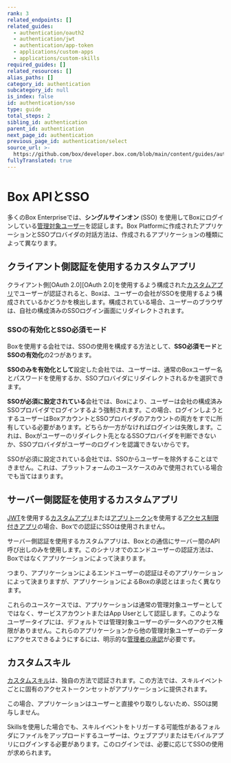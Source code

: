 ```yaml
---
rank: 3
related_endpoints: []
related_guides:
  - authentication/oauth2
  - authentication/jwt
  - authentication/app-token
  - applications/custom-apps
  - applications/custom-skills
required_guides: []
related_resources: []
alias_paths: []
category_id: authentication
subcategory_id: null
is_index: false
id: authentication/sso
type: guide
total_steps: 2
sibling_id: authentication
parent_id: authentication
next_page_id: authentication
previous_page_id: authentication/select
source_url: >-
  https://github.com/box/developer.box.com/blob/main/content/guides/authentication/sso.md
fullyTranslated: true
---
```

# Box APIとSSO

多くのBox Enterpriseでは、**シングルサインオン** (SSO) を使用してBoxにログインしている[管理対象ユーザー][user-types]を認証します。Box Platformに作成されたアプリケーションとSSOプロバイダの対話方法は、作成されるアプリケーションの種類によって異なります。

## クライアント側認証を使用するカスタムアプリ

クライアント側[OAuth 2.0][OAuth 2.0]を使用するよう構成された[カスタムアプリ][custom_app]でユーザーが認証されると、Boxは、ユーザーの会社がSSOを使用するよう構成されているかどうかを検出します。構成されている場合、ユーザーのブラウザは、自社の構成済みのSSOログイン画面にリダイレクトされます。

### SSOの有効化とSSO必須モード

Boxを使用する会社では、SSOの使用を構成する方法として、**SSO必須モード**と**SSOの有効化**の2つがあります。

**SSOのみを有効化として**設定した会社では、ユーザーは、通常のBoxユーザー名とパスワードを使用するか、SSOプロバイダにリダイレクトされるかを選択できます。

**SSOが必須に設定されている**会社では、Boxにより、ユーザーは会社の構成済みSSOプロバイダでログインするよう強制されます。この場合、ログインしようとするユーザーはBoxアカウントとSSOプロバイダのアカウントの両方をすでに所有している必要があります。どちらか一方がなければログインは失敗します。これは、Boxがユーザーのリダイレクト先となるSSOプロバイダを判断できないか、SSOプロバイダがユーザーのログインを認識できないからです。

<Message warning>

SSOが必須に設定されている会社では、SSOからユーザーを除外することはできません。これは、プラットフォームのユースケースのみで使用されている場合でも当てはまります。

</Message>

## サーバー側認証を使用するカスタムアプリ

[JWT][jwt]を使用する[カスタムアプリ][custom_app]または[アプリトークン][app_token]を使用する[アクセス制限付きアプリ][la-app]の場合、Boxでの認証にSSOは使用されません。

サーバー側認証を使用するカスタムアプリは、Boxとの通信にサーバー間のAPI呼び出しのみを使用します。このシナリオでのエンドユーザーの認証方法は、Boxではなくアプリケーションによって決まります。

つまり、アプリケーションによるエンドユーザーの認証はそのアプリケーションによって決まりますが、アプリケーションによるBoxの承認とはまったく異なります。

これらのユースケースでは、アプリケーションは通常の管理対象ユーザーとしてではなく、サービスアカウントまたはApp Userとして認証します。このようなユーザータイプには、デフォルトでは管理対象ユーザーのデータへのアクセス権限がありません。これらのアプリケーションから他の管理対象ユーザーのデータにアクセスできるようにするには、明示的な[管理者の承認][admin-approval]が必要です。

## カスタムスキル

[カスタムスキル][custom_skills]は、独自の方法で認証されます。この方法では、スキルイベントごとに固有のアクセストークンセットがアプリケーションに提供されます。

この場合、アプリケーションはユーザーと直接やり取りしないため、SSOは関与しません。

<Message>

Skillsを使用した場合でも、スキルイベントをトリガーする可能性があるフォルダにファイルをアップロードするユーザーは、ウェブアプリまたはモバイルアプリにログインする必要があります。このログインでは、必要に応じてSSOの使用が求められます。

</Message>

[user-types]: g://authentication/user-types

[admin-approval]: g://applications/custom-apps/app-approval

[jwt]: g://authentication/jwt

[oauth2]: g://authentication/oauth2

[la-app]: guide://applications/web-app-integrations

[app_token]: g://authentication/app-token

[custom_app]: g://applications/custom-apps

[custom_skills]: g://applications/custom-skills

[jwt]: g://applications/custom-apps/jwt-setup
